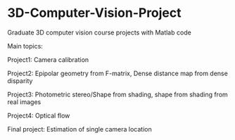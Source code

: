 # 3D-Computer-Vision-Project
Graduate 3D computer vision course projects with Matlab code

Main topics:

Project1: Camera calibration

Project2: Epipolar geometry from F-matrix, Dense distance map from dense disparity

Project3: Photometric stereo/Shape from shading, shape from shading from real images

Project4: Optical flow

Final project: Estimation of single camera location
